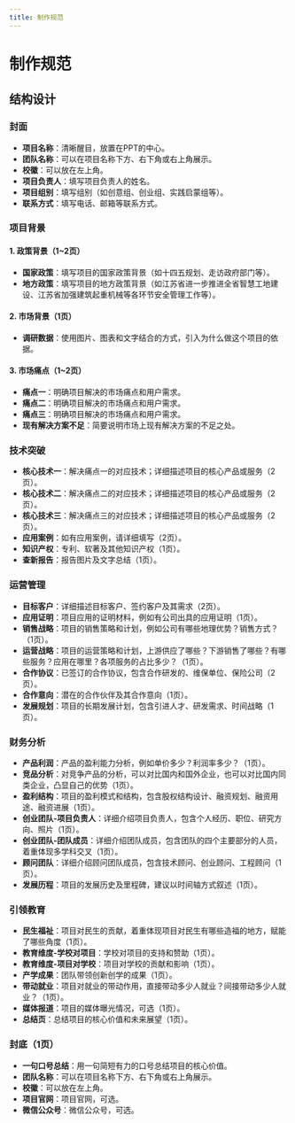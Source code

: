 ```yaml
---
title: 制作规范
---
```

# 制作规范

## 结构设计

### 封面

- **项目名称**：清晰醒目，放置在PPT的中心。
- **团队名称**：可以在项目名称下方、右下角或右上角展示。
- **校徽**：可以放在左上角。
- **项目负责人**：填写项目负责人的姓名。
- **项目组别**：填写组别（如创意组、创业组、实践启蒙组等）。
- **联系方式**：填写电话、邮箱等联系方式。

### 项目背景

#### 1. 政策背景（1~2页）

- **国家政策**：填写项目的国家政策背景（如十四五规划、走访政府部门等）。
- **地方政策**：填写项目的地方政策背景（如江苏省进一步推进全省智慧工地建设、江苏省加强建筑起重机械等各环节安全管理工作等）。

#### 2. 市场背景（1页）

- **调研数据**：使用图片、图表和文字结合的方式，引入为什么做这个项目的依据。

#### 3. 市场痛点（1~2页）

- **痛点一**：明确项目解决的市场痛点和用户需求。
- **痛点二**：明确项目解决的市场痛点和用户需求。
- **痛点三**：明确项目解决的市场痛点和用户需求。
- **现有解决方案不足**：简要说明市场上现有解决方案的不足之处。

### 技术突破

- **核心技术一**：解决痛点一的对应技术；详细描述项目的核心产品或服务（2页）。
- **核心技术二**：解决痛点二的对应技术；详细描述项目的核心产品或服务（2页）。
- **核心技术三**：解决痛点三的对应技术；详细描述项目的核心产品或服务（2页）。
- **应用案例**：如有应用案例，请详细填写（2页）。
- **知识产权**：专利、软著及其他知识产权（1页）。
- **查新报告**：报告图片及文字总结（1页）。

### 运营管理

- **目标客户**：详细描述目标客户、签约客户及其需求（2页）。
- **应用证明**：项目应用的证明材料，例如有公司出具的应用证明（1页）。
- **销售战略**：项目的销售策略和计划，例如公司有哪些地理优势？销售方式？（1页）。
- **运营战略**：项目的运营策略和计划，上游供应了哪些？下游销售了哪些？有哪些服务？应用在哪里？各项服务的占比多少？（1页）。
- **合作协议**：已签订的合作协议，包含合作研发的、维保单位、保险公司（2页）。
- **合作意向**：潜在的合作伙伴及其合作意向（1页）。
- **发展规划**：项目的长期发展计划，包含引进人才、研发需求、时间战略（1页）。

### 财务分析

- **产品利润**：产品的盈利能力分析，例如单价多少？利润率多少？（1页）。
- **竞品分析**：对竞争产品的分析，可以对比国内和国外企业，也可以对比国内同类企业，凸显自己的优势（1页）。
- **盈利结构**：项目的盈利模式和结构，包含股权结构设计、融资规划、融资用途、融资进展（1页）。
- **创业团队-项目负责人**：详细介绍项目负责人，包含个人经历、职位、研究方向、照片（1页）。
- **创业团队-团队成员**：详细介绍团队成员，包含团队的四个主要部分的人员，着重体现多学科交叉（1页）。
- **顾问团队**：详细介绍顾问团队成员，包含技术顾问、创业顾问、工程顾问（1页）。
- **发展历程**：项目的发展历史及里程碑，建议以时间轴方式叙述（1页）。

### 引领教育

- **民生福祉**：项目对民生的贡献，着重体现项目对民生有哪些造福的地方，赋能了哪些角度（1页）。
- **教育维度-学校对项目**：学校对项目的支持和赞助（1页）。
- **教育维度-项目对学校**：项目对学校的贡献和影响（1页）。
- **产学成果**：团队带领创新创学的成果（1页）。
- **带动就业**：项目对就业的带动作用，直接带动多少人就业？间接带动多少人就业？（1页）。
- **媒体报道**：项目的媒体曝光情况，可选（1页）。
- **总结页**：总结项目的核心价值和未来展望（1页）。

### 封底（1页）

- **一句口号总结**：用一句简短有力的口号总结项目的核心价值。
- **团队名称**：可以在项目名称下方、右下角或右上角展示。
- **校徽**：可以放在左上角。
- **项目官网**：项目官网，可选。
- **微信公众号**：微信公众号，可选。